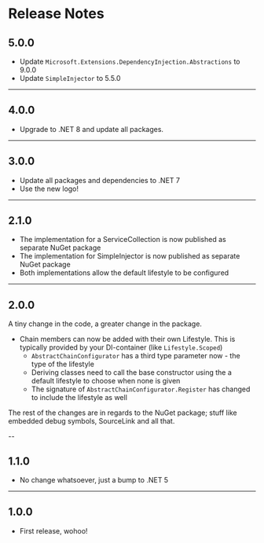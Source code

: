 # Release Notes

## 5.0.0

- Update `Microsoft.Extensions.DependencyInjection.Abstractions` to 9.0.0
- Update `SimpleInjector` to 5.5.0

---

## 4.0.0

- Upgrade to .NET 8 and update all packages.

---

## 3.0.0

- Update all packages and dependencies to .NET 7
- Use the new logo!

---

## 2.1.0

- The implementation for a ServiceCollection is now published as separate NuGet package
- The implementation for SimpleInjector is now published as separate NuGet package
- Both implementations allow the default lifestyle to be configured

---

## 2.0.0

A tiny change in the code, a greater change in the package.

- Chain members can now be added with their own Lifestyle. This is typically provided by your DI-container (like `Lifestyle.Scoped`)
  - `AbstractChainConfigurator` has a third type parameter now - the type of the lifestyle
  - Deriving classes need to call the base constructor using the a default lifestyle to choose when none is given
  - The signature of `AbstractChainConfigurator.Register` has changed to include the lifestyle as well

The rest of the changes are in regards to the NuGet package; stuff like embedded debug symbols, SourceLink and all that.

--

## 1.1.0

- No change whatsoever, just a bump to .NET 5

---

## 1.0.0

- First release, wohoo!
